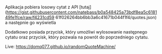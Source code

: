 Aplikacja pobiera losowy cytat z API [tutaj](https://gist.githubusercontent.com/natebass/b0a548425a73bdf8ea5c618149fe1fce/raw/f4231cd59
61f026264bb6bb3a6c41671b044f1f4/quotes.json) a następnie go wyświetla

Dodatkowo posiada przycisk, który umożliwi wylosowanie następnego cytatu oraz przycisk, który
pozwala na powrót do poprzedniego cytatu.

Live: https://domq077.github.io/randomQuoteMachine/

